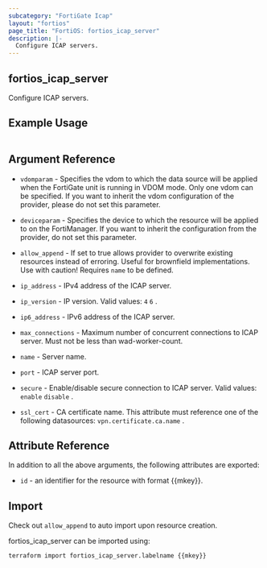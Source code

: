 ```yaml
---
subcategory: "FortiGate Icap"
layout: "fortios"
page_title: "FortiOS: fortios_icap_server"
description: |-
  Configure ICAP servers.
---
```


## fortios_icap_server
Configure ICAP servers.

## Example Usage

```hcl

```

## Argument Reference
* `vdomparam` - Specifies the vdom to which the data source will be applied when the FortiGate unit is running in VDOM mode. Only one vdom can be specified. If you want to inherit the vdom configuration of the provider, please do not set this parameter.
* `deviceparam` - Specifies the device to which the resource will be applied to on the FortiManager. If you want to inherit the configuration from the provider, do not set this parameter.
* `allow_append` - If set to true allows provider to overwrite existing resources instead of erroring. Useful for brownfield implementations. Use with caution! Requires `name` to be defined.

* `ip_address` - IPv4 address of the ICAP server.
* `ip_version` - IP version. Valid values: `4` `6` .
* `ip6_address` - IPv6 address of the ICAP server.
* `max_connections` - Maximum number of concurrent connections to ICAP server. Must not be less than wad-worker-count.
* `name` - Server name.
* `port` - ICAP server port.
* `secure` - Enable/disable secure connection to ICAP server. Valid values: `enable` `disable` .
* `ssl_cert` - CA certificate name. This attribute must reference one of the following datasources: `vpn.certificate.ca.name` .

## Attribute Reference

In addition to all the above arguments, the following attributes are exported:
* `id` - an identifier for the resource with format {{mkey}}.

## Import

Check out `allow_append` to auto import upon resource creation.

fortios_icap_server can be imported using:
```sh
terraform import fortios_icap_server.labelname {{mkey}}
```
